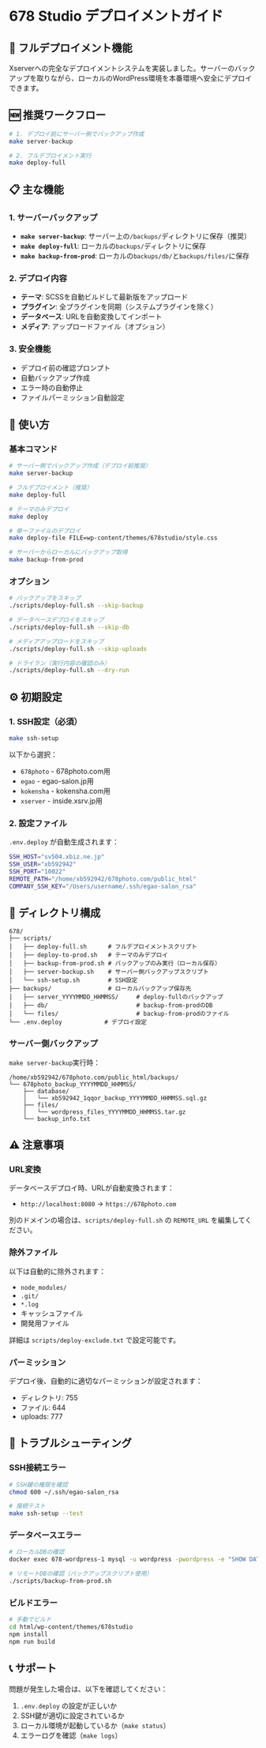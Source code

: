 # 678 Studio デプロイメントガイド

## 🚀 フルデプロイメント機能

Xserverへの完全なデプロイメントシステムを実装しました。サーバーのバックアップを取りながら、ローカルのWordPress環境を本番環境へ安全にデプロイできます。

## 🆕 推奨ワークフロー

```bash
# 1. デプロイ前にサーバー側でバックアップ作成
make server-backup

# 2. フルデプロイメント実行
make deploy-full
```

## 📋 主な機能

### 1. サーバーバックアップ
- **`make server-backup`**: サーバー上の`/backups/`ディレクトリに保存（推奨）
- **`make deploy-full`**: ローカルの`backups/`ディレクトリに保存
- **`make backup-from-prod`**: ローカルの`backups/db/`と`backups/files/`に保存

### 2. デプロイ内容
- **テーマ**: SCSSを自動ビルドして最新版をアップロード
- **プラグイン**: 全プラグインを同期（システムプラグインを除く）
- **データベース**: URLを自動変換してインポート
- **メディア**: アップロードファイル（オプション）

### 3. 安全機能
- デプロイ前の確認プロンプト
- 自動バックアップ作成
- エラー時の自動停止
- ファイルパーミッション自動設定

## 🎯 使い方

### 基本コマンド

```bash
# サーバー側でバックアップ作成（デプロイ前推奨）
make server-backup

# フルデプロイメント（推奨）
make deploy-full

# テーマのみデプロイ
make deploy

# 単一ファイルのデプロイ
make deploy-file FILE=wp-content/themes/678studio/style.css

# サーバーからローカルにバックアップ取得
make backup-from-prod
```

### オプション

```bash
# バックアップをスキップ
./scripts/deploy-full.sh --skip-backup

# データベースデプロイをスキップ
./scripts/deploy-full.sh --skip-db

# メディアアップロードをスキップ
./scripts/deploy-full.sh --skip-uploads

# ドライラン（実行内容の確認のみ）
./scripts/deploy-full.sh --dry-run
```

## ⚙️ 初期設定

### 1. SSH設定（必須）

```bash
make ssh-setup
```

以下から選択：
- `678photo` - 678photo.com用
- `egao` - egao-salon.jp用
- `kokensha` - kokensha.com用
- `xserver` - inside.xsrv.jp用

### 2. 設定ファイル

`.env.deploy` が自動生成されます：

```bash
SSH_HOST="sv504.xbiz.ne.jp"
SSH_USER="xb592942"
SSH_PORT="10022"
REMOTE_PATH="/home/xb592942/678photo.com/public_html"
COMPANY_SSH_KEY="/Users/username/.ssh/egao-salon_rsa"
```

## 📁 ディレクトリ構成

```
678/
├── scripts/
│   ├── deploy-full.sh      # フルデプロイメントスクリプト
│   ├── deploy-to-prod.sh   # テーマのみデプロイ
│   ├── backup-from-prod.sh # バックアップのみ実行（ローカル保存）
│   ├── server-backup.sh    # サーバー側バックアップスクリプト
│   └── ssh-setup.sh        # SSH設定
├── backups/                # ローカルバックアップ保存先
│   ├── server_YYYYMMDD_HHMMSS/     # deploy-fullのバックアップ
│   ├── db/                         # backup-from-prodのDB
│   └── files/                      # backup-from-prodのファイル
└── .env.deploy            # デプロイ設定
```

### サーバー側バックアップ

`make server-backup`実行時：
```
/home/xb592942/678photo.com/public_html/backups/
└── 678photo_backup_YYYYMMDD_HHMMSS/
    ├── database/
    │   └── xb592942_1qqor_backup_YYYYMMDD_HHMMSS.sql.gz
    ├── files/
    │   └── wordpress_files_YYYYMMDD_HHMMSS.tar.gz
    └── backup_info.txt
```

## ⚠️ 注意事項

### URL変換
データベースデプロイ時、URLが自動変換されます：
- `http://localhost:8080` → `https://678photo.com`

別のドメインの場合は、`scripts/deploy-full.sh` の `REMOTE_URL` を編集してください。

### 除外ファイル
以下は自動的に除外されます：
- `node_modules/`
- `.git/`
- `*.log`
- キャッシュファイル
- 開発用ファイル

詳細は `scripts/deploy-exclude.txt` で設定可能です。

### パーミッション
デプロイ後、自動的に適切なパーミッションが設定されます：
- ディレクトリ: 755
- ファイル: 644
- uploads: 777

## 🔧 トラブルシューティング

### SSH接続エラー
```bash
# SSH鍵の権限を確認
chmod 600 ~/.ssh/egao-salon_rsa

# 接続テスト
make ssh-setup --test
```

### データベースエラー
```bash
# ローカルDBの確認
docker exec 678-wordpress-1 mysql -u wordpress -pwordpress -e "SHOW DATABASES;"

# リモートDBの確認（バックアップスクリプト使用）
./scripts/backup-from-prod.sh
```

### ビルドエラー
```bash
# 手動でビルド
cd html/wp-content/themes/678studio
npm install
npm run build
```

## 📞 サポート

問題が発生した場合は、以下を確認してください：

1. `.env.deploy` の設定が正しいか
2. SSH鍵が適切に設定されているか
3. ローカル環境が起動しているか（`make status`）
4. エラーログを確認（`make logs`）